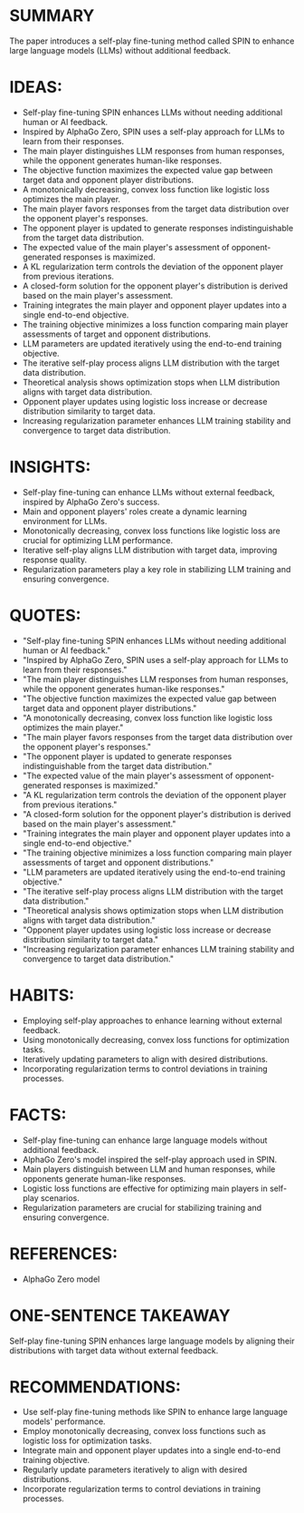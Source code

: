 # SUMMARY
The paper introduces a self-play fine-tuning method called SPIN to enhance large language models (LLMs) without additional feedback.

# IDEAS:
- Self-play fine-tuning SPIN enhances LLMs without needing additional human or AI feedback.
- Inspired by AlphaGo Zero, SPIN uses a self-play approach for LLMs to learn from their responses.
- The main player distinguishes LLM responses from human responses, while the opponent generates human-like responses.
- The objective function maximizes the expected value gap between target data and opponent player distributions.
- A monotonically decreasing, convex loss function like logistic loss optimizes the main player.
- The main player favors responses from the target data distribution over the opponent player's responses.
- The opponent player is updated to generate responses indistinguishable from the target data distribution.
- The expected value of the main player's assessment of opponent-generated responses is maximized.
- A KL regularization term controls the deviation of the opponent player from previous iterations.
- A closed-form solution for the opponent player's distribution is derived based on the main player's assessment.
- Training integrates the main player and opponent player updates into a single end-to-end objective.
- The training objective minimizes a loss function comparing main player assessments of target and opponent distributions.
- LLM parameters are updated iteratively using the end-to-end training objective.
- The iterative self-play process aligns LLM distribution with the target data distribution.
- Theoretical analysis shows optimization stops when LLM distribution aligns with target data distribution.
- Opponent player updates using logistic loss increase or decrease distribution similarity to target data.
- Increasing regularization parameter enhances LLM training stability and convergence to target data distribution.

# INSIGHTS:
- Self-play fine-tuning can enhance LLMs without external feedback, inspired by AlphaGo Zero's success.
- Main and opponent players' roles create a dynamic learning environment for LLMs.
- Monotonically decreasing, convex loss functions like logistic loss are crucial for optimizing LLM performance.
- Iterative self-play aligns LLM distribution with target data, improving response quality.
- Regularization parameters play a key role in stabilizing LLM training and ensuring convergence.

# QUOTES:
- "Self-play fine-tuning SPIN enhances LLMs without needing additional human or AI feedback."
- "Inspired by AlphaGo Zero, SPIN uses a self-play approach for LLMs to learn from their responses."
- "The main player distinguishes LLM responses from human responses, while the opponent generates human-like responses."
- "The objective function maximizes the expected value gap between target data and opponent player distributions."
- "A monotonically decreasing, convex loss function like logistic loss optimizes the main player."
- "The main player favors responses from the target data distribution over the opponent player's responses."
- "The opponent player is updated to generate responses indistinguishable from the target data distribution."
- "The expected value of the main player's assessment of opponent-generated responses is maximized."
- "A KL regularization term controls the deviation of the opponent player from previous iterations."
- "A closed-form solution for the opponent player's distribution is derived based on the main player's assessment."
- "Training integrates the main player and opponent player updates into a single end-to-end objective."
- "The training objective minimizes a loss function comparing main player assessments of target and opponent distributions."
- "LLM parameters are updated iteratively using the end-to-end training objective."
- "The iterative self-play process aligns LLM distribution with the target data distribution."
- "Theoretical analysis shows optimization stops when LLM distribution aligns with target data distribution."
- "Opponent player updates using logistic loss increase or decrease distribution similarity to target data."
- "Increasing regularization parameter enhances LLM training stability and convergence to target data distribution."

# HABITS:
- Employing self-play approaches to enhance learning without external feedback.
- Using monotonically decreasing, convex loss functions for optimization tasks.
- Iteratively updating parameters to align with desired distributions.
- Incorporating regularization terms to control deviations in training processes.

# FACTS:
- Self-play fine-tuning can enhance large language models without additional feedback.
- AlphaGo Zero's model inspired the self-play approach used in SPIN.
- Main players distinguish between LLM and human responses, while opponents generate human-like responses.
- Logistic loss functions are effective for optimizing main players in self-play scenarios.
- Regularization parameters are crucial for stabilizing training and ensuring convergence.

# REFERENCES:
- AlphaGo Zero model

# ONE-SENTENCE TAKEAWAY
Self-play fine-tuning SPIN enhances large language models by aligning their distributions with target data without external feedback.

# RECOMMENDATIONS:
- Use self-play fine-tuning methods like SPIN to enhance large language models' performance.
- Employ monotonically decreasing, convex loss functions such as logistic loss for optimization tasks.
- Integrate main and opponent player updates into a single end-to-end training objective.
- Regularly update parameters iteratively to align with desired distributions.
- Incorporate regularization terms to control deviations in training processes.